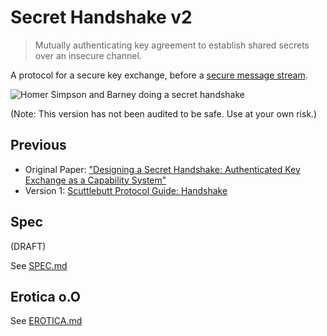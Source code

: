 # Secret Handshake v2

> Mutually authenticating key agreement to establish shared secrets over an insecure channel.

A protocol for a secure key exchange, before a [secure message stream](https://github.com/ahdinosaur/secret-channel).

![Homer Simpson and Barney doing a secret handshake](./secret-handshake.gif)

(Note: This version has not been audited to be safe. Use at your own risk.)

## Previous

- Original Paper: ["Designing a Secret Handshake: Authenticated Key Exchange as a Capability System"](https://dominictarr.github.io/secret-handshake-paper/shs.pdf)
- Version 1: [Scuttlebutt Protocol Guide: Handshake](https://ssbc.github.io/scuttlebutt-protocol-guide/#handshake)

## Spec

(DRAFT)

See [SPEC.md](./SPEC.md)

## Erotica o.O

See [EROTICA.md](./EROTICA.md)
